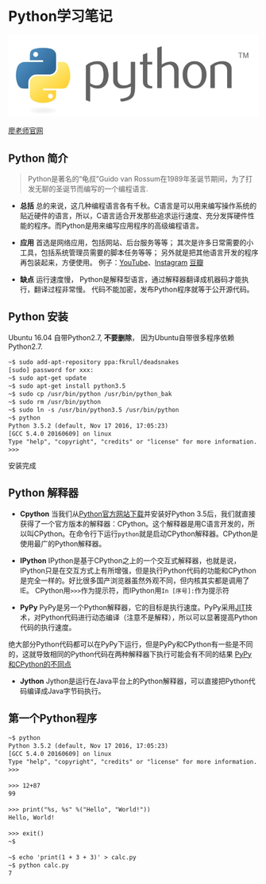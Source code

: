 # Python学习笔记
![logo](https://raw.githubusercontent.com/xulongqiu/lxflearn/master/python-logo.jpg)

[廖老师官网](http://www.liaoxuefeng.com/wiki/0014316089557264a6b348958f449949df42a6d3a2e542c000)
## Python 简介
> Python是著名的“龟叔”Guido van Rossum在1989年圣诞节期间，为了打发无聊的圣诞节而编写的一个编程语言.

* **总括**
    总的来说，这几种编程语言各有千秋。C语言是可以用来编写操作系统的贴近硬件的语言，所以，C语言适合开发那些追求运行速度、充分发挥硬件性能的程序。而Python是用来编写应用程序的高级编程语言。
- **应用**
    首选是网络应用，包括网站、后台服务等等；
    其次是许多日常需要的小工具，包括系统管理员需要的脚本任务等等；
    另外就是把其他语言开发的程序再包装起来，方便使用。
    例子：[YouTube](https://www.youtube.com/)、[Instagram](https://www.instagram.com/) [豆瓣](https://www.douban.com/)
* **缺点**
    运行速度慢， Python是解释型语言，通过解释器翻译成机器码才能执行，翻译过程非常慢。
    代码不能加密，发布Python程序就等于公开源代码。

## Python 安装
Ubuntu 16.04 自带Python2.7, **不要删除**， 因为Ubuntu自带很多程序依赖Python2.7.
```
~$ sudo add-apt-repository ppa:fkrull/deadsnakes
[sudo] password for xxx:
~$ sudo apt-get update
~$ sudo apt-get install python3.5
~$ sudo cp /usr/bin/python /usr/bin/python_bak
~$ sudo rm /usr/bin/python
~$ sudo ln -s /usr/bin/python3.5 /usr/bin/python
~$ python
Python 3.5.2 (default, Nov 17 2016, 17:05:23) 
[GCC 5.4.0 20160609] on linux
Type "help", "copyright", "credits" or "license" for more information.
>>>
```
安装完成
## Python 解释器
* **Cpython**
当我们从[Python官方网站下载](https://www.python.org/)并安装好Python 3.5后，我们就直接获得了一个官方版本的解释器：CPython。这个解释器是用C语言开发的，所以叫CPython。在命令行下运行```python```就是启动CPython解释器。CPython是使用最广的Python解释器。

+ **IPython**
IPython是基于CPython之上的一个交互式解释器，也就是说，IPython只是在交互方式上有所增强，但是执行Python代码的功能和CPython是完全一样的。好比很多国产浏览器虽然外观不同，但内核其实都是调用了IE。
CPython用```>>>```作为提示符，而IPython用```In [序号]:```作为提示符

- **PyPy**
 PyPy是另一个Python解释器，它的目标是执行速度。PyPy采用[JIT](https://en.wikipedia.org/wiki/Just-in-time_compilation)技术，对Python代码进行动态编译（注意不是解释），所以可以显著提高Python代码的执行速度。

 绝大部分Python代码都可以在PyPy下运行，但是PyPy和CPython有一些是不同的，这就导致相同的Python代码在两种解释器下执行可能会有不同的结果
[PyPy和CPython的不同点](http://pypy.readthedocs.io/en/latest/cpython_differences.htmlhttp://pypy.readthedocs.io/en/latest/cpython_differences.htmlhttp://pypy.readthedocs.io/en/latest/cpython_differences.html)

* **Jython**
Jython是运行在Java平台上的Python解释器，可以直接把Python代码编译成Java字节码执行。

## 第一个Python程序
```
~$ python
Python 3.5.2 (default, Nov 17 2016, 17:05:23) 
[GCC 5.4.0 20160609] on linux
Type "help", "copyright", "credits" or "license" for more information.
>>>

>>> 12+87
99

>>> print("%s, %s" %("Hello", "World!"))
Hello, World!

>>> exit()
~$

~$ echo 'print(1 + 3 + 3)' > calc.py
~$ python calc.py 
7
```

